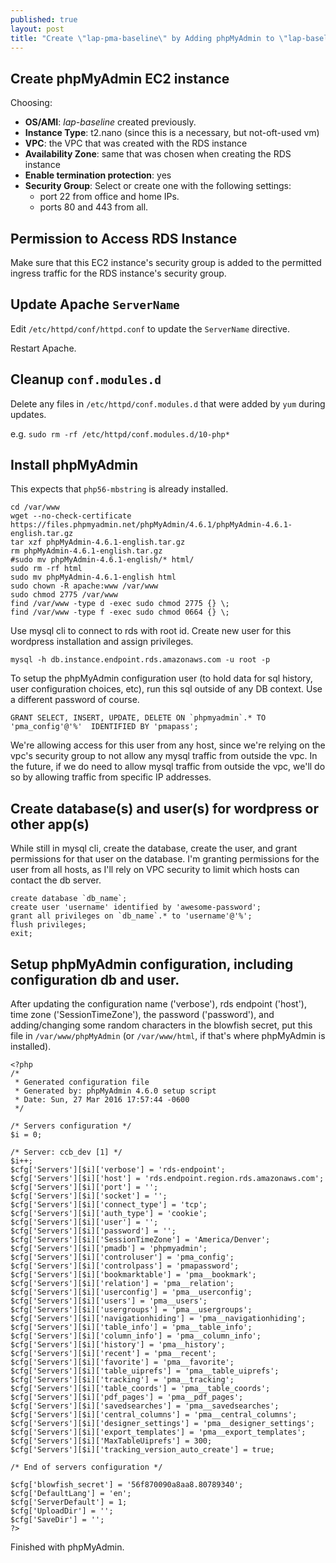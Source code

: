 ```yaml
---
published: true
layout: post
title: "Create \"lap-pma-baseline\" by Adding phpMyAdmin to \"lap-baseline\" on an AWS VPC with EC2 Linux and RDS MariaDB, Take 3"
---
```



## Create phpMyAdmin EC2 instance

Choosing:

- **OS/AMI**: _lap-baseline_ created previously.
- **Instance Type**: t2.nano (since this is a necessary, but not-oft-used vm)
- **VPC**: the VPC that was created with the RDS instance
- **Availability Zone**: same that was chosen when creating the RDS instance
- **Enable termination protection**: yes
- **Security Group**: Select or create one with the following settings:
	- port 22 from office and home IPs.
    - ports 80 and 443 from all.

## Permission to Access RDS Instance

Make sure that this EC2 instance's security group is added to the permitted ingress traffic for the RDS instance's security group.


## Update Apache `ServerName`

Edit `/etc/httpd/conf/httpd.conf` to update the `ServerName` directive.

Restart Apache.


## Cleanup `conf.modules.d`

Delete any files in `/etc/httpd/conf.modules.d` that were added by `yum` during updates.

e.g. `sudo rm -rf /etc/httpd/conf.modules.d/10-php*`


## Install phpMyAdmin

This expects that `php56-mbstring` is already installed.

```
cd /var/www
wget --no-check-certificate https://files.phpmyadmin.net/phpMyAdmin/4.6.1/phpMyAdmin-4.6.1-english.tar.gz
tar xzf phpMyAdmin-4.6.1-english.tar.gz
rm phpMyAdmin-4.6.1-english.tar.gz
#sudo mv phpMyAdmin-4.6.1-english/* html/
sudo rm -rf html
sudo mv phpMyAdmin-4.6.1-english html
sudo chown -R apache:www /var/www
sudo chmod 2775 /var/www
find /var/www -type d -exec sudo chmod 2775 {} \;
find /var/www -type f -exec sudo chmod 0664 {} \;
```

Use mysql cli to connect to rds with root id. Create new user for this wordpress installation and assign privileges.

```
mysql -h db.instance.endpoint.rds.amazonaws.com -u root -p
```

To setup the phpMyAdmin configuration user (to hold data for sql history, user configuration choices, etc), run this sql outside of any DB context. Use a different password of course.

```
GRANT SELECT, INSERT, UPDATE, DELETE ON `phpmyadmin`.* TO 'pma_config'@'%'  IDENTIFIED BY 'pmapass';
```

We're allowing access for this user from any host, since we're relying on the vpc's security group to not allow any mysql traffic from outside the vpc. In the future, if we do need to allow mysql traffic from outside the vpc, we'll do so by allowing traffic from specific IP addresses.


## Create database(s) and user(s) for wordpress or other app(s)

While still in mysql cli, create the database, create the user, and grant permissions for that user on the database. I'm granting permissions for the user from all hosts, as I'll rely on VPC security to limit which hosts can contact the db server.

```
create database `db_name`;
create user 'username' identified by 'awesome-password';
grant all privileges on `db_name`.* to 'username'@'%';
flush privileges;
exit;
```

## Setup phpMyAdmin configuration, including configuration db and user.


After updating the configuration name ('verbose'), rds endpoint ('host'), time zone ('SessionTimeZone'), the password ('password'), and adding/changing some random characters in the blowfish secret, put this file in `/var/www/phpMyAdmin` (or `/var/www/html`, if that's where phpMyAdmin is installed).

```
<?php
/*
 * Generated configuration file
 * Generated by: phpMyAdmin 4.6.0 setup script
 * Date: Sun, 27 Mar 2016 17:57:44 -0600
 */

/* Servers configuration */
$i = 0;

/* Server: ccb_dev [1] */
$i++;
$cfg['Servers'][$i]['verbose'] = 'rds-endpoint';
$cfg['Servers'][$i]['host'] = 'rds.endpoint.region.rds.amazonaws.com';
$cfg['Servers'][$i]['port'] = '';
$cfg['Servers'][$i]['socket'] = '';
$cfg['Servers'][$i]['connect_type'] = 'tcp';
$cfg['Servers'][$i]['auth_type'] = 'cookie';
$cfg['Servers'][$i]['user'] = '';
$cfg['Servers'][$i]['password'] = '';
$cfg['Servers'][$i]['SessionTimeZone'] = 'America/Denver';
$cfg['Servers'][$i]['pmadb'] = 'phpmyadmin';
$cfg['Servers'][$i]['controluser'] = 'pma_config';
$cfg['Servers'][$i]['controlpass'] = 'pmapassword';
$cfg['Servers'][$i]['bookmarktable'] = 'pma__bookmark';
$cfg['Servers'][$i]['relation'] = 'pma__relation';
$cfg['Servers'][$i]['userconfig'] = 'pma__userconfig';
$cfg['Servers'][$i]['users'] = 'pma__users';
$cfg['Servers'][$i]['usergroups'] = 'pma__usergroups';
$cfg['Servers'][$i]['navigationhiding'] = 'pma__navigationhiding';
$cfg['Servers'][$i]['table_info'] = 'pma__table_info';
$cfg['Servers'][$i]['column_info'] = 'pma__column_info';
$cfg['Servers'][$i]['history'] = 'pma__history';
$cfg['Servers'][$i]['recent'] = 'pma__recent';
$cfg['Servers'][$i]['favorite'] = 'pma__favorite';
$cfg['Servers'][$i]['table_uiprefs'] = 'pma__table_uiprefs';
$cfg['Servers'][$i]['tracking'] = 'pma__tracking';
$cfg['Servers'][$i]['table_coords'] = 'pma__table_coords';
$cfg['Servers'][$i]['pdf_pages'] = 'pma__pdf_pages';
$cfg['Servers'][$i]['savedsearches'] = 'pma__savedsearches';
$cfg['Servers'][$i]['central_columns'] = 'pma__central_columns';
$cfg['Servers'][$i]['designer_settings'] = 'pma__designer_settings';
$cfg['Servers'][$i]['export_templates'] = 'pma__export_templates';
$cfg['Servers'][$i]['MaxTableUiprefs'] = 300;
$cfg['Servers'][$i]['tracking_version_auto_create'] = true;

/* End of servers configuration */

$cfg['blowfish_secret'] = '56f870090a8aa8.80789340';
$cfg['DefaultLang'] = 'en';
$cfg['ServerDefault'] = 1;
$cfg['UploadDir'] = '';
$cfg['SaveDir'] = '';
?>
```

Finished with phpMyAdmin.
